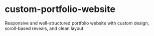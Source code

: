 # custom-portfolio-website
Responsive and well-structured portfolio website with custom design, scroll-based reveals, and clean layout.
